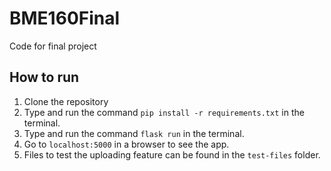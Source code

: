 # BME160Final
Code for final project

## How to run

1. Clone the repository
2. Type and run the command `pip install -r requirements.txt` in the terminal.
3. Type and run the command `flask run` in the terminal.
4. Go to `localhost:5000` in a browser to see the app.
5. Files to test the uploading feature can be found in the `test-files` folder.